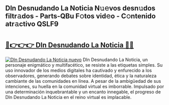 ## Dln Desnudando La Noticia N𝚞𝚎vos desn𝚞dos filtr𝚊dos - Parts-QBu F𝚘tos vid𝚎o - C𝚘ntenido atr𝚊ctivo QSLF9

# <h2><a href="http://mb2x0u.tromn.icu/?c=Dln+Desnudando+La+Noticia">🔗👉👉👉 Dln Desnudando La Noticia 🔗🔗</a></h2>

[![Dln Desnudando La Noticia nuevo](https://i.imgur.com/pEAQMta.gif)](http://mb2x0u.tromn.icu/?c=Dln+Desnudando+La+Noticia)
Dln Desnudando La Noticia, un personaje enigmático y multifacético, se resiste a las etiquetas simples. Su uso innovador de los medios digitales ha cautivado y enfurecido a los observadores, generando debates sobre identidad, ética y la naturaleza cambiante de las comunidades en línea. A pesar de la ambigüedad de sus intenciones, su huella en la comunidad virtual es imborrable. Impulsado por una determinación inquebrantable y un encanto innegable, el progreso de Dln Desnudando La Noticia en el reino virtual es implacable.
